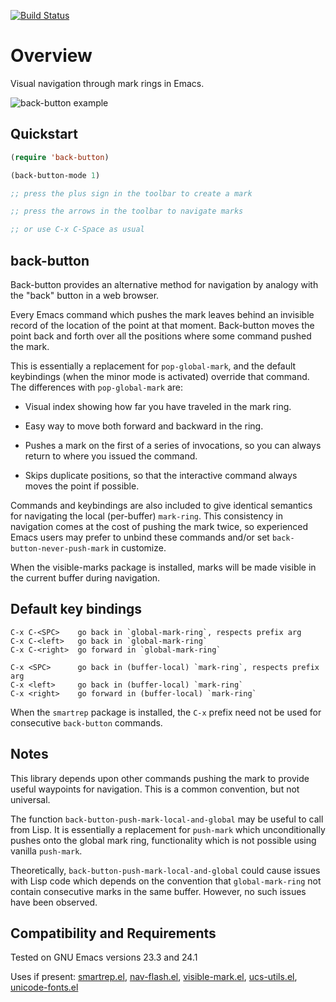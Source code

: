 [![Build Status](https://secure.travis-ci.org/rolandwalker/back-button.png)](http://travis-ci.org/rolandwalker/back-button)

Overview
========

Visual navigation through mark rings in Emacs.

![back-button example](https://raw.github.com/rolandwalker/back-button/master/back_button_example.png)

Quickstart
----------

```lisp
(require 'back-button)

(back-button-mode 1)

;; press the plus sign in the toolbar to create a mark

;; press the arrows in the toolbar to navigate marks

;; or use C-x C-Space as usual
```

back-button
-----------

Back-button provides an alternative method for navigation by
analogy with the "back" button in a web browser.

Every Emacs command which pushes the mark leaves behind an
invisible record of the location of the point at that moment.
Back-button moves the point back and forth over all the positions
where some command pushed the mark.

This is essentially a replacement for `pop-global-mark`, and the
default keybindings (when the minor mode is activated) override
that command.  The differences with `pop-global-mark` are:

* Visual index showing how far you have traveled in the
  mark ring.

* Easy way to move both forward and backward in the ring.

* Pushes a mark on the first of a series of invocations, so you
  can always return to where you issued the command.

* Skips duplicate positions, so that the interactive command
  always moves the point if possible.

Commands and keybindings are also included to give identical
semantics for navigating the local (per-buffer) `mark-ring`.  This
consistency in navigation comes at the cost of pushing the mark
twice, so experienced Emacs users may prefer to unbind these
commands and/or set `back-button-never-push-mark` in customize.

When the visible-marks package is installed, marks will be
made visible in the current buffer during navigation.

Default key bindings
--------------------

	C-x C-<SPC>    go back in `global-mark-ring`, respects prefix arg  
	C-x C-<left>   go back in `global-mark-ring`  
	C-x C-<right>  go forward in `global-mark-ring`  

	C-x <SPC>      go back in (buffer-local) `mark-ring`, respects prefix arg  
	C-x <left>     go back in (buffer-local) `mark-ring`  
	C-x <right>    go forward in (buffer-local) `mark-ring`  

When the `smartrep` package is installed, the `C-x` prefix need
not be used for consecutive `back-button` commands.

Notes
-----

This library depends upon other commands pushing the mark to
provide useful waypoints for navigation.  This is a common
convention, but not universal.

The function `back-button-push-mark-local-and-global` may be
useful to call from Lisp.  It is essentially a replacement for
`push-mark` which unconditionally pushes onto the global mark
ring, functionality which is not possible using vanilla
`push-mark`.

Theoretically, `back-button-push-mark-local-and-global` could
cause issues with Lisp code which depends on the convention that
`global-mark-ring` not contain consecutive marks in the same
buffer.  However, no such issues have been observed.

Compatibility and Requirements
------------------------------

Tested on GNU Emacs versions 23.3 and 24.1

Uses if present: [smartrep.el](http://github.com/myuhe/smartrep.el), [nav-flash.el](http://github.com/rolandwalker/nav-flash), [visible-mark.el](http://www.emacswiki.org/emacs/visible-mark.el),
[ucs-utils.el](http://github.com/rolandwalker/ucs-utils), [unicode-fonts.el](http://github.com/rolandwalker/unicode-fonts)
